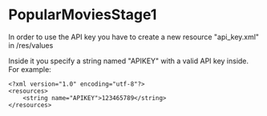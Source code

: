 # PopularMoviesStage1

In order to use the API key you have to create a new resource "api_key.xml" in /res/values

Inside it you specify a string named "APIKEY" with a valid API key inside. For example:

```
<?xml version="1.0" encoding="utf-8"?>
<resources>
    <string name="APIKEY">123465789</string>
</resources>
```

